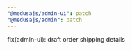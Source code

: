```yaml
---
"@medusajs/admin-ui": patch
"@medusajs/admin": patch
---
```


fix(admin-ui): draft order shipping details

